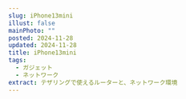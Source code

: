 ```yaml
---
slug: iPhone13mini
illust: false
mainPhoto: ""
posted: 2024-11-28
updated: 2024-11-28
title: iPhone13mini
tags:
  - ガジェット
  - ネットワーク
extract: テザリングで使えるルーターと、ネットワーク環境
---
```

